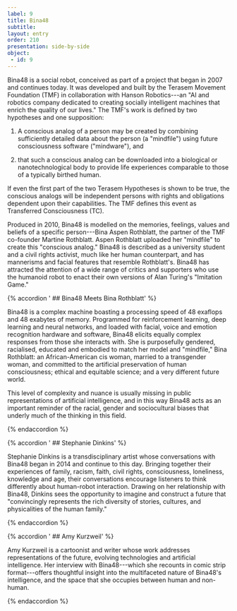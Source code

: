 ```yaml
---
label: 9
title: Bina48
subtitle:
layout: entry
order: 210
presentation: side-by-side
object:
 - id: 9 
---
```


Bina48 is a social robot, conceived as part of a project that began in 2007 and continues today. It was developed and built by the Terasem Movement Foundation (TMF) in collaboration with Hanson Robotics---an "AI and robotics company dedicated to creating socially intelligent machines that enrich the quality of our lives." The TMF's work is defined by two hypotheses and one supposition:

   1. A conscious analog of a person may be created by combining sufficiently detailed data about the person (a "mindfile") using future consciousness software ("mindware"), and

   2. that such a conscious analog can be downloaded into a biological or nanotechnological body to provide life experiences comparable to those of a typically birthed human.

If even the first part of the two Terasem Hypotheses is shown to be true, the conscious analogs will be independent persons with rights and obligations dependent upon their capabilities. The TMF defines this event as Transferred Consciousness (TC).

Produced in 2010, Bina48 is modelled on the memories, feelings, values and beliefs of a specific person---Bina Aspen Rothblatt, the partner of the TMF co-founder Martine Rothblatt. Aspen Rothblatt uploaded her "mindfile" to create this "conscious analog." Bina48 is described as a university student and a civil rights activist, much like her human counterpart, and has mannerisms and facial features that resemble Rothblatt's. Bina48 has attracted the attention of a wide range of critics and supporters who use the humanoid robot to enact their own versions of Alan Turing's "Imitation Game."

{% accordion ' ## Bina48 Meets Bina Rothblatt' %}

Bina48 is a complex machine boasting a processing speed of 48 exaflops and 48 exabytes of memory. Programmed for reinforcement learning, deep learning and neural networks, and loaded with facial, voice and emotion recognition hardware and software, Bina48 elicits equally complex responses from those she interacts with. She is purposefully gendered, racialised, educated and embodied to match her model and "mindfile," Bina Rothblatt: an African-American cis woman, married to a transgender woman, and committed to the artificial preservation of human consciousness; ethical and equitable science; and a very different future world.

This level of complexity and nuance is usually missing in public representations of artificial intelligence, and in this way Bina48 acts as an important reminder of the racial, gender and sociocultural biases that underly much of the thinking in this field.

{% endaccordion %}

{% accordion ' ## Stephanie Dinkins' %}

Stephanie Dinkins is a transdisciplinary artist whose conversations with Bina48 began in 2014 and continue to this day. Bringing together their experiences of family, racism, faith, civil rights, consciousness, loneliness, knowledge and age, their conversations encourage listeners to think differently about human-robot interaction. Drawing on her relationship with Bina48, Dinkins sees the opportunity to imagine and construct a future that "convincingly represents the rich diversity of stories, cultures, and physicalities of the human family."

{% endaccordion %}

{% accordion ' ## Amy Kurzweil' %}

Amy Kurzweil is a cartoonist and writer whose work addresses representations of the future, evolving technologies and artificial intelligence. Her interview with Bina48---which she recounts in comic strip format---offers thoughtful insight into the multifaceted nature of Bina48's intelligence, and the space that she occupies between human and non-human.

{% endaccordion %}
